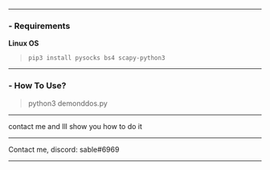 ------------



### - Requirements
**Linux OS**
>`pip3 install pysocks bs4 scapy-python3`


------------


###  - How To Use?
>python3 demonddos.py


-------------


contact me and Ill show you how to do it


--------------



Contact me, discord: sable#6969



--------------